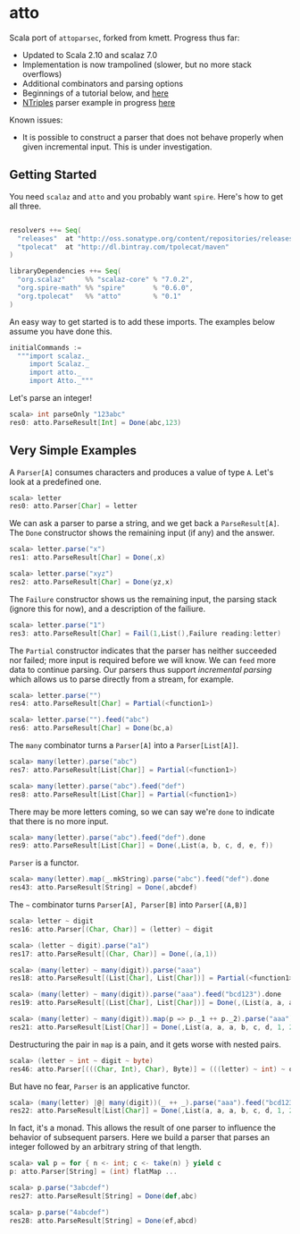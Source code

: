 atto
====

Scala port of `attoparsec`, forked from kmett. Progress thus far:

   * Updated to Scala 2.10 and scalaz 7.0
   * Implementation is now trampolined (slower, but no more stack overflows)
   * Additional combinators and parsing options
   * Beginnings of a tutorial below, and [here](src/test/scala/atto/Example.scala)
   * [NTriples](http://www.w3.org/TR/rdf-testcases/#ntriples) parser example in progress [here](src/test/scala/atto/NTriples.scala)

Known issues:

   * It is possible to construct a parser that does not behave properly when given incremental input. This is under investigation.

Getting Started
---------------

You need `scalaz` and `atto` and you probably want `spire`. Here's how to get all three.

```scala

resolvers ++= Seq(
  "releases"  at "http://oss.sonatype.org/content/repositories/releases",
  "tpolecat"  at "http://dl.bintray.com/tpolecat/maven"
)

libraryDependencies ++= Seq(
  "org.scalaz"     %% "scalaz-core" % "7.0.2",
  "org.spire-math" %% "spire"       % "0.6.0",
  "org.tpolecat"   %% "atto"        % "0.1"
)
```
An easy way to get started is to add these imports. The examples below assume you have done this.

```scala
initialCommands :=
  """import scalaz._
     import Scalaz._
     import atto._
     import Atto._"""

```

Let's parse an integer!

```scala
scala> int parseOnly "123abc"
res0: atto.ParseResult[Int] = Done(abc,123)
```

Very Simple Examples
--------------------

A `Parser[A]` consumes characters and produces a value of type `A`. Let's look at a predefined one.

```scala
scala> letter
res0: atto.Parser[Char] = letter
```

We can ask a parser to parse a string, and we get back a `ParseResult[A]`. The `Done` constructor shows the remaining
input (if any) and the answer.

```scala
scala> letter.parse("x")
res1: atto.ParseResult[Char] = Done(,x)

scala> letter.parse("xyz")
res2: atto.ParseResult[Char] = Done(yz,x)
```

The `Failure` constructor shows us the remaining input, the parsing stack (ignore this for now), and a description
of the failiure.

```scala
scala> letter.parse("1")
res3: atto.ParseResult[Char] = Fail(1,List(),Failure reading:letter)
```

The `Partial` constructor indicates that the parser has neither succeeded nor failed; more input is required
before we will know. We can `feed` more data to continue parsing. Our parsers thus support *incremental parsing*
which allows us to parse directly from a stream, for example.

```scala
scala> letter.parse("")
res4: atto.ParseResult[Char] = Partial(<function1>)

scala> letter.parse("").feed("abc")
res6: atto.ParseResult[Char] = Done(bc,a)
```

The `many` combinator turns a `Parser[A]` into a `Parser[List[A]]`.

```scala
scala> many(letter).parse("abc")
res7: atto.ParseResult[List[Char]] = Partial(<function1>)

scala> many(letter).parse("abc").feed("def")
res8: atto.ParseResult[List[Char]] = Partial(<function1>)
```

There may be more letters coming, so we can say we're `done` to indicate that there is no more input.

```scala
scala> many(letter).parse("abc").feed("def").done
res9: atto.ParseResult[List[Char]] = Done(,List(a, b, c, d, e, f))
```

`Parser` is a functor.

```scala
scala> many(letter).map(_.mkString).parse("abc").feed("def").done
res43: atto.ParseResult[String] = Done(,abcdef)
```

The `~` combinator turns `Parser[A], Parser[B]` into `Parser[(A,B)]`

```scala
scala> letter ~ digit
res16: atto.Parser[(Char, Char)] = (letter) ~ digit

scala> (letter ~ digit).parse("a1")
res17: atto.ParseResult[(Char, Char)] = Done(,(a,1))

scala> (many(letter) ~ many(digit)).parse("aaa")
res18: atto.ParseResult[(List[Char], List[Char])] = Partial(<function1>)

scala> (many(letter) ~ many(digit)).parse("aaa").feed("bcd123").done
res19: atto.ParseResult[(List[Char], List[Char])] = Done(,(List(a, a, a, b, c, d),List(1, 2, 3)))

scala> (many(letter) ~ many(digit)).map(p => p._1 ++ p._2).parse("aaa").feed("bcd123").done
res21: atto.ParseResult[List[Char]] = Done(,List(a, a, a, b, c, d, 1, 2, 3))
```

Destructuring the pair in `map` is a pain, and it gets worse with nested pairs.

```scala
scala> (letter ~ int ~ digit ~ byte)
res46: atto.Parser[(((Char, Int), Char), Byte)] = (((letter) ~ int) ~ digit) ~ byte
```

But have no fear, `Parser` is an applicative functor.

```scala
scala> (many(letter) |@| many(digit))(_ ++ _).parse("aaa").feed("bcd123").done
res22: atto.ParseResult[List[Char]] = Done(,List(a, a, a, b, c, d, 1, 2, 3))
```

In fact, it's a monad. This allows the result of one parser to influence the behavior of subsequent parsers.
Here we build a parser that parses an integer followed by an arbitrary string of that length.

```scala
scala> val p = for { n <- int; c <- take(n) } yield c
p: atto.Parser[String] = (int) flatMap ...

scala> p.parse("3abcdef")
res27: atto.ParseResult[String] = Done(def,abc)

scala> p.parse("4abcdef")
res28: atto.ParseResult[String] = Done(ef,abcd)
```




